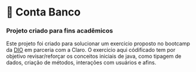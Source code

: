 # 🏦 Conta Banco
### Projeto criado para fins acadêmicos
Este projeto foi criado para solucionar um exercicio proposto no bootcamp da [DIO](https://www.dio.me) em parceria com a Claro.
O exercicio aqui códificado tem por objetivo revisar/reforçar os conceitos iniciais de java, como tipagem de dados, criação de métodos, interações com usuários e afins.
